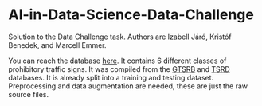 # AI-in-Data-Science-Data-Challenge
Solution to the Data Challenge task. Authors are Izabell Járó, Kristóf Benedek, and Marcell Emmer.


You can reach the database [here](https://mega.nz/file/eo9VHLRT#MFZRQKcUySyg1H9q3-9IgcS0T6OBx-kBcgE1z7RrPZ0). It contains 6 different classes of prohibitory traffic signs. It was compiled from the [GTSRB](https://benchmark.ini.rub.de/gtsrb_news.html) and [TSRD](http://www.nlpr.ia.ac.cn/pal/trafficdata/recognition.html) databases. It is already split into a training and testing dataset. Preprocessing and data augmentation are needed, these are just the raw source files.
